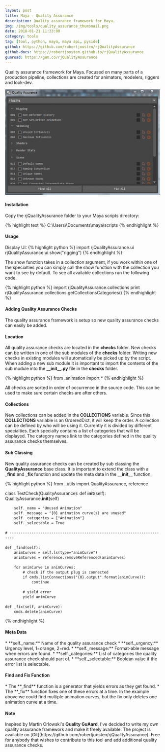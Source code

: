```yaml
---
layout: post
title: Maya - Quality Assurance
description: Quality assurance framework for Maya.
img: /img/tools/quality_assurance_thumbnail.png
date: 2018-01-21 11:33:00
category: tools
tag: [tool, python, maya, maya api, pyside]
github: https://github.com/robertjoosten/rjQualityAssurance
github-docs: https://robertjoosten.github.io/rjQualityAssurance
gumroad: https://gum.co/rjQualityAssurance
---
```

<p class="justify">Quality assurance framework for Maya. Focused on many parts of a production pipeline, collections are created for animators, modelers, riggers and look-dev. </p>

<p align="center"><img src="/img/tools/quality_assurance_usage.gif"/></p>

<h4>Installation</h4> 
<p class="justify">Copy the rjQualityAssurance folder to your Maya scripts directory:</p>
{% highlight text %}
C:\Users\<USER>\Documents\maya\scripts
{% endhighlight %}

<h4>Usage</h4> 
Display UI:
{% highlight python %}
import rjQualityAssurance.ui
rjQualityAssurance.ui.show("rigging")  
{% endhighlight %}

<p class="justify">The show function takes in a collection argument, if you work within one of the specialties you can simply call the show function with the collection you want to see by default. To see all available collections run the following code.</p>
{% highlight python %}
import rjQualityAssurance.collections
print rjQualityAssurance.collections.getCollectionsCategories()  
{% endhighlight %}

<h4>Adding Quality Assurance Checks</h4> 
<p class="justify">The quality assurance framework is setup so new quality assurance checks can easily be added.</p>

<h4>Location</h4> 
<p class="justify">All quality assurance checks are located in the <strong>checks</strong> folder. New checks can be written in one of the sub modules of the <strong>checks</strong> folder. Writing new checks in existing modules will automatically be picked up by the script. When adding a new sub module it is important to import the contents of the sub module into the <strong>__init__.py</strong> file in the <strong>checks</strong> folder.</p>

{% highlight python %}
from .animation import *
{% endhighlight %}

<p class="justify">All checks are sorted in order of occurrence in the source code. This can be used to make sure certain checks are after others.</p>

<h4>Collections</h4> 
<p class="justify">New collections can be added in the <strong>COLLECTIONS</strong> variable. Since this <strong>COLLECTIONS</strong> variable is an OrderedDict, it will keep the order. A collection can be defined by who will be using it. Currently it is divided by different specialties. Each specialty contains a list of categories that will be displayed. The category names link to the categories defined in the quality assurance checks themselves. </p>

<h4>Sub Classing</h4> 
<p class="justify">New quality assurance checks can be created by sub classing the <strong>QualityAssurance</strong> base class. It is important to extend the class with a <strong>_find</strong> and <strong>_fix</strong> function and update the meta data in the <strong>__init__</strong> function.</p>

{% highlight python %}
from ..utils import QualityAssurance, reference

class TestCheck(QualityAssurance):
    def __init__(self):
        QualityAssurance.__init__(self)

        self._name = "Unused Animation"
        self._message = "{0} animation curve(s) are unused"
        self._categories = ["Animation"]
        self._selectable = True

    # ------------------------------------------------------------------------

    def _find(self):
        animCurves = self.ls(type="animCurve")
        animCurves = reference.removeReferenced(animCurves)

        for animCurve in animCurves:
            # check if the output plug is connected
            if cmds.listConnections("{0}.output".format(animCurve)):
                continue

            # yield error
            yield animCurve

    def _fix(self, animCurve):
        cmds.delete(animCurve)
{% endhighlight %}
            
<h4>Meta Data</h4> 
* **self._name:** Name of the quality assurance check
* **self._urgency:** Urgency level, 1=orange, 2=red.
* **self._message:** Format-able message when errors are found.
* **self._categories:** List of categories the quality assurance check should part of.
* **self._selectable:** Boolean value if the error list is selectable.

<h4>Find and Fix Function</h4> 
* The **_find** function is a generator that yields errors as they get found. 
* The **_fix** function fixes one of these errors at a time. In the example above we could find multiple animation curves, but the fix only deletes one animation curve at a time.

<h4>Note</h4>
Inspired by Martin Orlowski's <strong>Quality GuAard</strong>, I've decided to write my own quality assurance framework and make it freely available. The project is available on [Git](https://github.com/robertjoosten/rjQualityAssurance). Free for anybody that wishes to contribute to this tool and add additional quality assurance checks. 